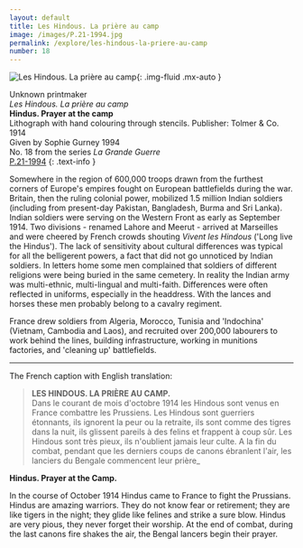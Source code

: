 ```yaml
---
layout: default
title: Les Hindous. La prière au camp
image: /images/P.21-1994.jpg
permalink: /explore/les-hindous-la-priere-au-camp
number: 18
---
```


![Les Hindous. La prière au camp]({{site.baseurl}}/images/P.21-1994.jpg){: .img-fluid .mx-auto  }

Unknown printmaker  
_Les Hindous. La prière au camp_  
**Hindus. Prayer at the camp**  
Lithograph with hand colouring through stencils. Publisher: Tolmer & Co. 1914  
Given by Sophie Gurney 1994  
No. 18 from the series _La Grande Guerre_  
[P.21-1994]({{site.collection_url}}id/object/198893)
{: .text-info }

Somewhere in the region of 600,000 troops drawn from the furthest corners of Europe's empires fought on European battlefields during the war. Britain, then the ruling colonial power, mobilized 1.5 million Indian soldiers (including from present-day Pakistan, Bangladesh, Burma and Sri Lanka). Indian soldiers were serving on the Western Front as early as September 1914. Two divisions - renamed Lahore and Meerut - arrived at Marseilles and were cheered by French crowds shouting _Vivent les Hindous_ ('Long live the Hindus'). The lack of sensitivity about cultural differences was typical for all the belligerent powers, a fact that did not go unnoticed by Indian soldiers. In letters home some men complained that soldiers of different religions were being buried in the same cemetery. In reality the Indian army was multi-ethnic, multi-lingual and multi-faith. Differences were often reflected in uniforms, especially in the headdress. With the lances and horses these men probably belong to a cavalry regiment.

France drew soldiers from Algeria, Morocco, Tunisia and 'Indochina' (Vietnam, Cambodia and Laos), and recruited over 200,000 labourers to work behind the lines, building infrastructure, working in munitions factories, and 'cleaning up' battlefields.
* * *
The French caption with English translation:

> **LES HINDOUS. LA PRIÈRE AU CAMP.**     
Dans le courant de mois d'octobre 1914 les Hindous sont venus en France combattre les Prussiens. Les Hindous sont guerriers étonnants, ils ignorent la peur ou la retraite, ils sont comme des tigres dans la nuit, ils glissent pareils à des felins et frappent à coup sûr. Les Hindous sont très pieux, ils n'oublient jamais leur culte. A la fin du combat, pendant que les derniers coups de canons ébranlent l'air, les lanciers du Bengale commencent leur prière_

**Hindus. Prayer at the Camp.**  

In the course of October 1914 Hindus came to France to fight the Prussians. Hindus are amazing warriors. They do not know fear or retirement; they are like tigers in the night; they glide like felines and strike a sure blow. Hindus are very pious, they never forget their worship. At the end of combat, during the last canons fire shakes the air, the Bengal lancers begin their prayer.
